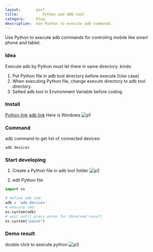 ```yaml
---
layout:       post
title:           Python and ADB tool
category:     blog
description:  Use Python to execute adb commands
---
```


Use Python to execute adb commands for controling mobile like smart phone and tablet.
### Idea
Execute adb by Python must let there in same directory.
kinds:
1. Put Python file in adb tool directory before execute.(Use case)
2. When executing Python file, change execute directory to adb tool directory.
3. Setted adb tool in Environment Variable before coding.

### Install
[Python link](https://www.python.org/downloads/)
[adb link](https://developer.android.com/studio/releases/platform-tools "adb link")
Here is Windows
![p1](https://github.com/u0652804/u0652804.github.io/blob/master/images/other/up_res/Python_adb/Python_adb_p1.png?raw=true "p1")

### Command
adb command to get list of connected devices:
```shell
adb devices
```

### Start developing
1. Create a Python file in adb tool folder
![p2](https://github.com/u0652804/u0652804.github.io/blob/master/images/other/up_res/Python_adb/Python_adb_p2.png?raw=true "p2")

2. edit Python file

```python
import os

# define adb cmd
adb = 'adb devices'
# execute cmd
os.system(adb)
# wait until press enter for Observed result
os.system("pause")


```

### Demo result
double click to execute python
![p3](https://github.com/u0652804/u0652804.github.io/blob/master/images/other/up_res/Python_adb/Python_adb_p3.png?raw=true "p3")

